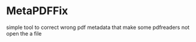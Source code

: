 # MetaPDFFix
simple tool to correct wrong pdf metadata that make some pdfreaders not open the a file
